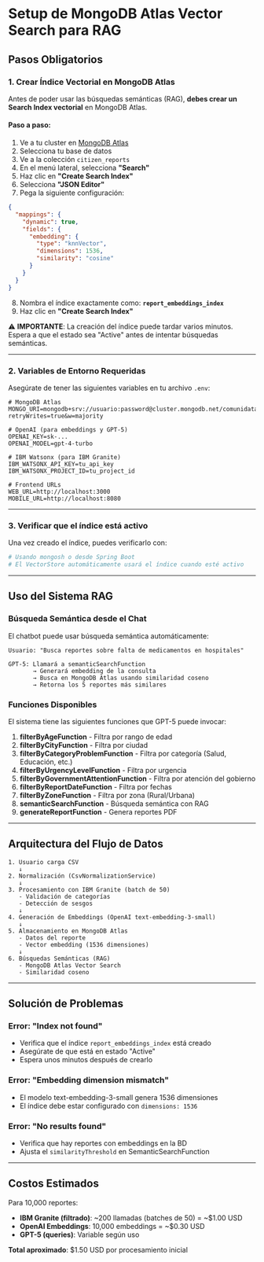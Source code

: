 # Setup de MongoDB Atlas Vector Search para RAG

## Pasos Obligatorios

### 1. Crear Índice Vectorial en MongoDB Atlas

Antes de poder usar las búsquedas semánticas (RAG), **debes crear un Search Index vectorial** en MongoDB Atlas.

#### Paso a paso:

1. Ve a tu cluster en [MongoDB Atlas](https://cloud.mongodb.com)
2. Selecciona tu base de datos
3. Ve a la colección `citizen_reports`
4. En el menú lateral, selecciona **"Search"**
5. Haz clic en **"Create Search Index"**
6. Selecciona **"JSON Editor"**
7. Pega la siguiente configuración:

```json
{
  "mappings": {
    "dynamic": true,
    "fields": {
      "embedding": {
        "type": "knnVector",
        "dimensions": 1536,
        "similarity": "cosine"
      }
    }
  }
}
```

8. Nombra el índice exactamente como: **`report_embeddings_index`**
9. Haz clic en **"Create Search Index"**

⚠️ **IMPORTANTE**: La creación del índice puede tardar varios minutos. Espera a que el estado sea "Active" antes de intentar búsquedas semánticas.

---

### 2. Variables de Entorno Requeridas

Asegúrate de tener las siguientes variables en tu archivo `.env`:

```env
# MongoDB Atlas
MONGO_URI=mongodb+srv://usuario:password@cluster.mongodb.net/comunidata?retryWrites=true&w=majority

# OpenAI (para embeddings y GPT-5)
OPENAI_KEY=sk-...
OPENAI_MODEL=gpt-4-turbo

# IBM Watsonx (para IBM Granite)
IBM_WATSONX_API_KEY=tu_api_key
IBM_WATSONX_PROJECT_ID=tu_project_id

# Frontend URLs
WEB_URL=http://localhost:3000
MOBILE_URL=http://localhost:8080
```

---

### 3. Verificar que el índice está activo

Una vez creado el índice, puedes verificarlo con:

```bash
# Usando mongosh o desde Spring Boot
# El VectorStore automáticamente usará el índice cuando esté activo
```

---

## Uso del Sistema RAG

### Búsqueda Semántica desde el Chat

El chatbot puede usar búsqueda semántica automáticamente:

```
Usuario: "Busca reportes sobre falta de medicamentos en hospitales"

GPT-5: Llamará a semanticSearchFunction
       → Generará embedding de la consulta
       → Busca en MongoDB Atlas usando similaridad coseno
       → Retorna los 5 reportes más similares
```

### Funciones Disponibles

El sistema tiene las siguientes funciones que GPT-5 puede invocar:

1. **filterByAgeFunction** - Filtra por rango de edad
2. **filterByCityFunction** - Filtra por ciudad
3. **filterByCategoryProblemFunction** - Filtra por categoría (Salud, Educación, etc.)
4. **filterByUrgencyLevelFunction** - Filtra por urgencia
5. **filterByGovernmentAttentionFunction** - Filtra por atención del gobierno
6. **filterByReportDateFunction** - Filtra por fechas
7. **filterByZoneFunction** - Filtra por zona (Rural/Urbana)
8. **semanticSearchFunction** - Búsqueda semántica con RAG
9. **generateReportFunction** - Genera reportes PDF

---

## Arquitectura del Flujo de Datos

```
1. Usuario carga CSV
   ↓
2. Normalización (CsvNormalizationService)
   ↓
3. Procesamiento con IBM Granite (batch de 50)
   - Validación de categorías
   - Detección de sesgos
   ↓
4. Generación de Embeddings (OpenAI text-embedding-3-small)
   ↓
5. Almacenamiento en MongoDB Atlas
   - Datos del reporte
   - Vector embedding (1536 dimensiones)
   ↓
6. Búsquedas Semánticas (RAG)
   - MongoDB Atlas Vector Search
   - Similaridad coseno
```

---

## Solución de Problemas

### Error: "Index not found"
- Verifica que el índice `report_embeddings_index` está creado
- Asegúrate de que está en estado "Active"
- Espera unos minutos después de crearlo

### Error: "Embedding dimension mismatch"
- El modelo text-embedding-3-small genera 1536 dimensiones
- El índice debe estar configurado con `dimensions: 1536`

### Error: "No results found"
- Verifica que hay reportes con embeddings en la BD
- Ajusta el `similarityThreshold` en SemanticSearchFunction

---

## Costos Estimados

Para 10,000 reportes:

- **IBM Granite (filtrado)**: ~200 llamadas (batches de 50) = ~$1.00 USD
- **OpenAI Embeddings**: 10,000 embeddings = ~$0.30 USD
- **GPT-5 (queries)**: Variable según uso

**Total aproximado**: $1.50 USD por procesamiento inicial
